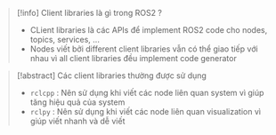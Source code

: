 > [!info] Client libraries là gì trong ROS2 ?
> - CLient libraries là các APIs để implement ROS2 code cho nodes, topics, services, ...
> - Nodes viết bởi different client libraries vẫn có thể giao tiếp với nhau vì all client libraries đều implement code generator


> [!abstract] Các client libraries thường được sử dụng 
> - `rclcpp` : Nên sử dụng khi viết các node liên quan system vì giúp tăng hiệu quả của system
> - `rclpy` : Nên sử dụng khi viết các node liên quan visualization vì giúp viết nhanh và dễ viết

